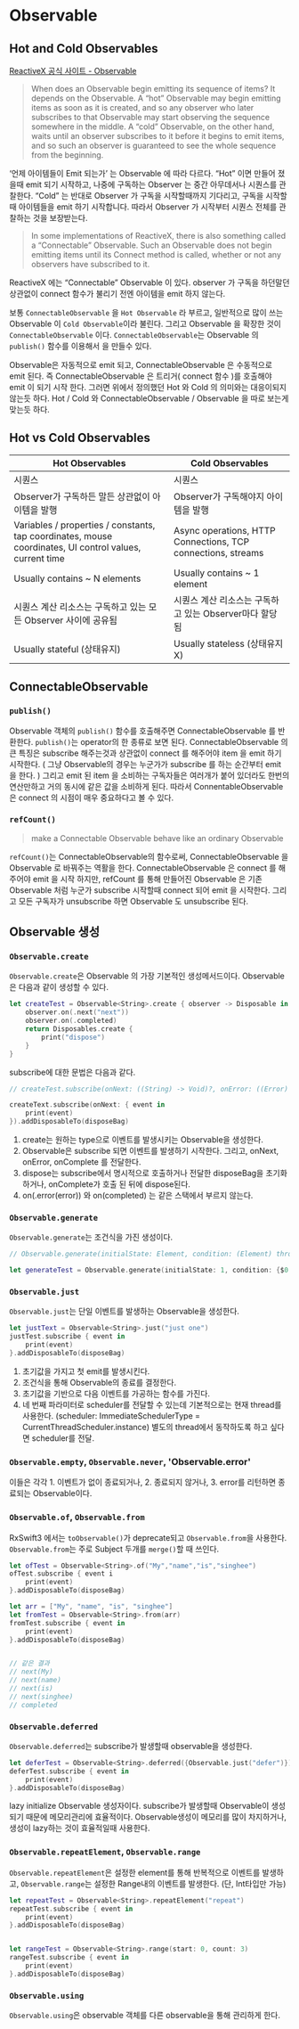 # Observable
## Hot and Cold Observables
[ReactiveX 공식 사이트 - Observable](http://reactivex.io/documentation/observable.html)
> When does an Observable begin emitting its sequence of items? It depends on the Observable. A “hot” Observable may begin emitting items as soon as it is created, and so any observer who later subscribes to that Observable may start observing the sequence somewhere in the middle. A “cold” Observable, on the other hand, waits until an observer subscribes to it before it begins to emit items, and so such an observer is guaranteed to see the whole sequence from the beginning.

‘언제 아이템들이 Emit 되는가’ 는 Observable 에 따라 다르다. “Hot” 이면 만들어 졌을때 emit 되기 시작하고, 나중에 구독하는 Observer 는 중간 아무데서나 시퀀스를 관찰한다. 
“Cold” 는 반대로 Observer 가 구독을 시작할때까지 기다리고, 구독을 시작할때 아이템들을 emit 하기 시작합니다. 따라서 Observer 가 시작부터 시퀀스 전체를 관찰하는 것을 보장받는다.

> In some implementations of ReactiveX, there is also something called a “Connectable” Observable. Such an Observable does not begin emitting items until its Connect method is called, whether or not any observers have subscribed to it.

ReactiveX 에는 “Connectable” Observable 이 있다. observer 가 구독을 하던말던 상관없이 connect 함수가 불리기 전엔 아이템을 emit 하지 않는다.

보통 `ConnectableObservable` 을 `Hot Observable` 라 부르고, 일반적으로 많이 쓰는 Observable 이 `Cold Observable`이라 불린다. 그리고 Observable 을 확장한 것이 `ConnectableObservable` 이다. `ConnectableObservable`는 Observable 의 `publish()` 함수를 이용해서 을 만들수 있다. 

Observable은 자동적으로 emit 되고, ConnectableObservable 은 수동적으로 emit 된다. 즉 ConnectableObservable 은 트리거( connect 함수 )를 호출해야 emit 이 되기 시작 한다. 그러면 위에서 정의했던 Hot 와 Cold 의 의미와는 대응이되지 않는듯 하다. Hot / Cold 와 ConnectableObservable / Observable 을 따로 보는게 맞는듯 하다.

## Hot vs Cold Observables
Hot Observables | Cold Observables 
----------------|-------------------
시퀀스 | 시퀀스
Observer가 구독하든 말든 상관없이 아이템을 발행 | Observer가 구독해야지 아이템을 발행
Variables / properties / constants, tap coordinates, mouse coordinates, UI control values, current time | Async operations, HTTP Connections, TCP connections, streams
Usually contains ~ N elements | Usually contains ~ 1 element
시퀀스 계산 리소스는 구독하고 있는 모든 Observer 사이에 공유됨 | 시퀀스 계산 리소스는 구독하고 있는 Observer마다 할당됨
Usually stateful (상태유지) | Usually stateless (상태유지 X)

## ConnectableObservable
### `publish()`
Observable 객체의 `publish()` 함수를 호출해주면 ConnectableObservable 를 반환한다. `publish()`는 operator의 한 종류로 보면 된다. ConnectableObservable 의 큰 특징은 subscribe 해주는것과 상관없이 connect 를 해주어야 item 을 emit 하기 시작한다. ( 그냥 Observable의 경우는 누군가가 subscribe 를 하는 순간부터 emit 을 한다. ) 그리고 emit 된 item 을 소비하는 구독자들은 여러개가 붙어 있더라도 한번의 연산만하고 거의 동시에 같은 값을 소비하게 된다. 따라서 ConnentableObservable은 connect 의 시점이 매우 중요하다고 볼 수 있다.

### `refCount()`
> make a Connectable Observable behave like an ordinary Observable

`refCount()`는 ConnectableObservable의 함수로써, ConnectableObservable 을 Observable 로 바꿔주는 역활을 한다. ConnectableObservable 은 connect 를 해주어야 emit 을 시작 하지만, refCount 를 통해 만들어진 Observable 은 기존 Observable 처럼 누군가 subscribe 시작할때 connect 되어 emit 을 시작한다. 그리고 모든 구독자가 unsubscribe 하면 Observable 도 unsubscribe 된다.



## Observable 생성
### `Observable.create`
`Observable.create`은 Observable 의 가장 기본적인 생성메서드이다. Observable은 다음과 같이 생성할 수 있다. 

```swift 
let createTest = Observable<String>.create { observer -> Disposable in 
	observer.on(.next("next"))
	observer.on(.completed)
	return Disposables.create {
		print("dispose")
	}
}
```
subscribe에 대한 문법은 다음과 같다. 
```swift 
// createTest.subscribe(onNext: ((String) -> Void)?, onError: ((Error) -> Void)?, onCompleted: (() -> Void)?, onDisposed: (() -> Void)?)

createText.subscribe(onNext: { event in
	print(event)
}).addDisposableTo(disposeBag)

```
1. create는 원하는 type으로 이벤트를 발생시키는 Observable을 생성한다. 
2. Observable은 subscribe 되면 이벤트를 발생하기 시작한다. 그리고, onNext, onError, onComplete 를 전달한다.
3. dispose는 subscribe에서 명시적으로 호출하거나 전달한 disposeBag을 초기화 하거나, onComplete가 호출 된 뒤에 dispose된다.
4. on(.error(error)) 와 on(completed) 는 같은 스택에서 부르지 않는다.

### `Observable.generate` 
`Observable.generate`는 조건식을 가진 생성이다. 
```swift
// Observable.generate(initialState: Element, condition: (Element) throws -> Bool, iterate: (Element) throws -> Element) 

let generateTest = Observable.generate(initialState: 1, condition: {$0 < 30}, iterate: {$0 + 10})
```

### `Observable.just`
`Observable.just`는 단일 이벤트를 발생하는 Observable을 생성한다.
```swift
let justText = Observable<String>.just("just one")
justTest.subscribe { event in 
	print(event)
}.addDisposableTo(disposeBag)
```
1. 초기값을 가지고 첫 emit를 발생시킨다.
2. 조건식을 통해 Observable의 종료를 결정한다.
3. 초기값을 기반으로 다음 이벤트를 가공하는 함수를 가진다.
4. 네 번째 파라미터로 scheduler를 전달할 수 있는데 기본적으로는 현재 thread를 사용한다.
(scheduler: ImmediateSchedulerType = CurrentThreadScheduler.instance)
별도의 thread에서 동작하도록 하고 싶다면 scheduler를 전달.

### `Observable.empty`, `Observable.never`, 'Observable.error'
이들은 각각 1. 이벤트가 없이 종료되거나, 2. 종료되지 않거나, 3. error를 리턴하면 종료되는 Observable이다. 

### `Observable.of`, `Observable.from`
RxSwift3 에서는 `toObservable()`가 deprecate되고 `Observable.from`을 사용한다.  
`Observable.from`는 주로 Subject 두개를 `merge()`할 때 쓰인다.

```Swift
let ofTest = Observable<String>.of("My","name","is","singhee")
ofTest.subscribe { event i
	print(event)
}.addDisposableTo(disposeBag)

let arr = ["My", "name", "is", "singhee"]
let fromTest = Observable<String>.from(arr)
fromTest.subscribe { event in
	print(event)
}.addDisposableTo(disposeBag)


// 같은 결과
// next(My)
// next(name)
// next(is)
// next(singhee)
// completed
```

### `Observable.deferred`
`Observable.deferred`는 subscribe가 발생할때 observable을 생성한다.
```swift
let deferTest = Observable<String>.deferred({Observable.just("defer")})
deferTest.subscribe { event in
	print(event)
}.addDisposableTo(disposeBag)
```
lazy initialize Observable 생성자이다. subscribe가 발생할때 Observable이 생성되기 때문에 메모리관리에 효율적이다. Observable생성이 메모리를 많이 차지하거나, 생성이 lazy하는 것이 효율적일때 사용한다. 

### `Observable.repeatElement`, `Observable.range`
`Observable.repeatElement`은 설정한 element를 통해 반복적으로 이벤트를 발생하고, `Observable.range`는 설정한 Range내의 이벤트를 발생한다. (단, Int타입만 가능)

```swift 
let repeatTest = Observable<String>.repeatElement("repeat")
repeatTest.subscribe { event in
	print(event)
}.addDisposableTo(disposeBag)


let rangeTest = Observable<String>.range(start: 0, count: 3)
rangeTest.subscribe { event in
	print(event)
}.addDisposableTo(disposeBag)
```


### `Observable.using`
`Observable.using`은 observable 객체를 다른 observable을 통해 관리하게 한다.

